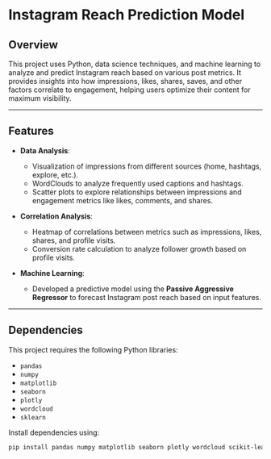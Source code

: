 # Instagram Reach Prediction Model  

## Overview  
This project uses Python, data science techniques, and machine learning to analyze and predict Instagram reach based on various post metrics. It provides insights into how impressions, likes, shares, saves, and other factors correlate to engagement, helping users optimize their content for maximum visibility.  

---

## Features  
- **Data Analysis**:  
  - Visualization of impressions from different sources (home, hashtags, explore, etc.).  
  - WordClouds to analyze frequently used captions and hashtags.  
  - Scatter plots to explore relationships between impressions and engagement metrics like likes, comments, and shares.  

- **Correlation Analysis**:  
  - Heatmap of correlations between metrics such as impressions, likes, shares, and profile visits.  
  - Conversion rate calculation to analyze follower growth based on profile visits.  

- **Machine Learning**:  
  - Developed a predictive model using the **Passive Aggressive Regressor** to forecast Instagram post reach based on input features.  

---

## Dependencies  
This project requires the following Python libraries:  
- `pandas`  
- `numpy`  
- `matplotlib`  
- `seaborn`  
- `plotly`  
- `wordcloud`  
- `sklearn`  

Install dependencies using:  
```bash
pip install pandas numpy matplotlib seaborn plotly wordcloud scikit-learn
